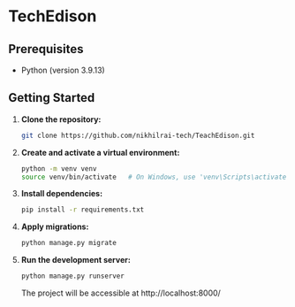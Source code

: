 # TechEdison
## Prerequisites

- Python (version 3.9.13)

## Getting Started

1. **Clone the repository:**

    ```bash
    git clone https://github.com/nikhilrai-tech/TeachEdison.git
    ```

2. **Create and activate a virtual environment:**

    ```bash
    python -m venv venv
    source venv/bin/activate   # On Windows, use 'venv\Scripts\activate'
    ```

4. **Install dependencies:**

    ```bash
    pip install -r requirements.txt
    ```

5. **Apply migrations:**

    ```bash
    python manage.py migrate
    ```

6. **Run the development server:**

    ```bash
    python manage.py runserver
    ```

    The project will be accessible at http://localhost:8000/
